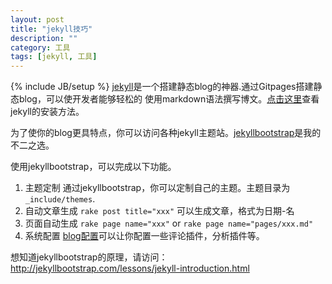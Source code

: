 ```yaml
---
layout: post
title: "jekyll技巧"
description: ""
category: 工具
tags: [jekyll, 工具]
---
```

{% include JB/setup %}
 [jekyll](http://jekyllrb.com/)是一个搭建静态blog的神器.通过Gitpages搭建静态blog，可以使开发者能够轻松的
使用markdown语法撰写博文。[点击这里](http://jekyllrb.com/)查看jekyll的安装方法。
  
为了使你的blog更具特点，你可以访问各种jekyll主题站。[jekyllbootstrap](http://jekyllbootstrap.com/)是我的不二之选。

使用jekyllbootstrap，可以完成以下功能。
  
  1. 主题定制
  通过jekyllbootstrap，你可以定制自己的主题。主题目录为 `_include/themes`.
  2. 自动文章生成
  `rake post title="xxx"` 可以生成文章，格式为日期-名
  3. 页面自动生成
  `rake page name="xxx"` or `rake page name="pages/xxx.md"`
  4. 系统配置
  [blog配置](http://jekyllbootstrap.com/usage/blog-configuration.html)可以让你配置一些评论插件，分析插件等。
  
想知道jekyllbootstrap的原理，请访问：http://jekyllbootstrap.com/lessons/jekyll-introduction.html
